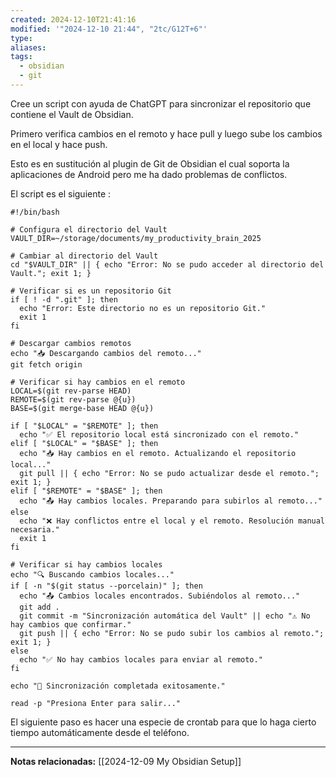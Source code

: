 ```yaml
---
created: 2024-12-10T21:41:16
modified: '"2024-12-10 21:44", "2tc/G12T+6"'
type: 
aliases: 
tags:
  - obsidian
  - git
---
```


Cree un script con ayuda de ChatGPT para sincronizar el repositorio que contiene el Vault de Obsidian. 

Primero verifica cambios en el remoto y hace pull y luego sube los cambios en el local y hace push.

Esto es en sustitución al plugin de Git de Obsidian el cual soporta la aplicaciones de Android pero me ha dado problemas de conflictos. 

El script es el siguiente :

```
#!/bin/bash

# Configura el directorio del Vault
VAULT_DIR=~/storage/documents/my_productivity_brain_2025

# Cambiar al directorio del Vault
cd "$VAULT_DIR" || { echo "Error: No se pudo acceder al directorio del Vault."; exit 1; }

# Verificar si es un repositorio Git
if [ ! -d ".git" ]; then
  echo "Error: Este directorio no es un repositorio Git."
  exit 1
fi

# Descargar cambios remotos
echo "📥 Descargando cambios del remoto..."
git fetch origin

# Verificar si hay cambios en el remoto
LOCAL=$(git rev-parse HEAD)
REMOTE=$(git rev-parse @{u})
BASE=$(git merge-base HEAD @{u})

if [ "$LOCAL" = "$REMOTE" ]; then
  echo "✅ El repositorio local está sincronizado con el remoto."
elif [ "$LOCAL" = "$BASE" ]; then
  echo "📥 Hay cambios en el remoto. Actualizando el repositorio local..."
  git pull || { echo "Error: No se pudo actualizar desde el remoto."; exit 1; }
elif [ "$REMOTE" = "$BASE" ]; then
  echo "📤 Hay cambios locales. Preparando para subirlos al remoto..."
else
  echo "❌ Hay conflictos entre el local y el remoto. Resolución manual necesaria."
  exit 1
fi

# Verificar si hay cambios locales
echo "🔍 Buscando cambios locales..."
if [ -n "$(git status --porcelain)" ]; then
  echo "📤 Cambios locales encontrados. Subiéndolos al remoto..."
  git add .
  git commit -m "Sincronización automática del Vault" || echo "⚠️ No hay cambios que confirmar."
  git push || { echo "Error: No se pudo subir los cambios al remoto."; exit 1; }
else
  echo "✅ No hay cambios locales para enviar al remoto."
fi

echo "🚀 Sincronización completada exitosamente."

read -p "Presiona Enter para salir..."
```
El siguiente paso es hacer una especie de crontab para que lo haga cierto tiempo automáticamente desde el teléfono. 


--- 
 **Notas relacionadas:**
[[2024-12-09 My Obsidian Setup]]